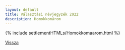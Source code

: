 ```yaml
---
layout: default
title: Választási névjegyzék 2022
description: Homokkomárom
---
```


{% include settlementHTMLs/Homokkomaarom.html %}

[Vissza](./)